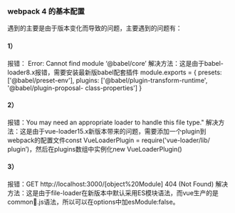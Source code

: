 ### webpack 4 的基本配置
遇到的主要是由于版本变化而导致的问题，主要遇到的问题有：
#### 1）
 报错： Error: Cannot find module ‘@babel/core’
 解决方法：这是由于babel-loader8.x报错，需要安装最新版babel配套插件
  module.exports = {
     presets: ['@babel/preset-env'],
      plugins: ['@babel/plugin-transform-runtime', '@babel/plugin-proposal-  class-properties']
 }
 #### 2）
 报错：You may need an appropriate loader to handle this file type."
 解决方法：这是由于vue-loader15.x新版本带来的问题，需要添加一个plugin到 webpack的配置文件const VueLoaderPlugin = require('vue-loader/lib/  plugin’)，然后在plugins数组中实例化new VueLoaderPlugin()
 #### 3）
 报错：GET http://localhost:3000/[object%20Module] 404 (Not Found)
 解决方法：这是由于file-loader在新版本中默认采用ES模块语法，而vue生产的是common.js语法，所以可以在options中加esModule:false。